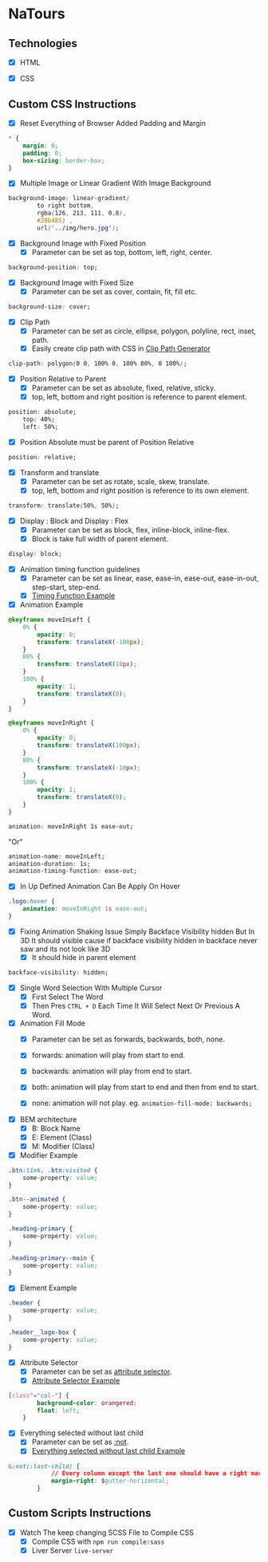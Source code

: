 # NaTours


## Technologies

- [x] HTML
- [x] CSS



## Custom CSS Instructions

- [x] Reset Everything of Browser Added Padding and Margin

```css
* {
    margin: 0;
    padding: 0;
    box-sizing: border-box;
}
```

- [x] Multiple Image or Linear Gradient With Image Background

```css
background-image: linear-gradient(
        to right bottom,
        rgba(126, 213, 111, 0.8),
        #28b485) ,
        url('../img/hero.jpg');
```

- [x] Background Image with Fixed Position
    - [x] Parameter can be set as top, bottom, left, right, center.

```css
background-position: top;
```
- [x] Background Image with Fixed Size
    - [x] Parameter can be set as cover, contain, fit, fill etc.

```css
background-size: cover;
```
- [x] Clip Path
    - [x] Parameter can be set as circle, ellipse, polygon, polyline, rect, inset, path.
    - [x] Easily create clip path with CSS in [Clip Path Generator](https://bennettfeely.com/clippy/)

```css
clip-path: polygon(0 0, 100% 0, 100% 80%, 0 100%);
```

- [x] Position Relative to Parent
    - [x] Parameter can be set as absolute, fixed, relative, sticky.
    - [x] top, left, bottom and right position is reference to parent element.

```css
position: absolute;
    top: 40%;
    left: 50%;
```

- [x] Position Absolute must be parent of Position Relative

```css
position: relative;
```

- [x] Transform and translate
    - [x] Parameter can be set as rotate, scale, skew, translate.
    - [x] top, left, bottom and right position is reference to its own element.

```css
transform: translate(50%, 50%);
```

- [x] Display : Block and Display : Flex
    - [x] Parameter can be set as block, flex, inline-block, inline-flex.
    - [x] Block is take full width of parent element.

```css
display: block;
```

- [x]  Animation timing function guidelines
    - [x] Parameter can be set as linear, ease, ease-in, ease-out, ease-in-out, step-start, step-end.
    - [x] [Timing Function Example](https://developer.mozilla.org/en-US/docs/Web/CSS/animation-timing-function)

- [x] Animation Example

```css
@keyframes moveInLeft {
    0% {
        opacity: 0;
        transform: translateX(-100px);
    }
    80% {
        transform: translateX(10px);
    }
    100% {
        opacity: 1;
        transform: translateX(0);
    }
}
```

```css
@keyframes moveInRight {
    0% {
        opacity: 0;
        transform: translateX(100px);
    }
    80% {
        transform: translateX(-10px);
    }
    100% {
        opacity: 1;
        transform: translateX(0);
    }
}
```

```css
animation: moveInRight 1s ease-out;
```
"Or"
```css
animation-name: moveInLeft;
animation-duration: 1s;
animation-timing-function: ease-out;
```

- [x] In Up Defined Animation Can Be Apply On Hover

```css
.logo:hover {
    animation: moveInRight 1s ease-out;
}
```

- [x] Fixing Animation Shaking Issue Simply Backface Visibility hidden But In 3D It should visible cause if backface visibility hidden in backface never saw and its not look like 3D
    - [x] It should hide in parent element

```css
backface-visibility: hidden;
```

- [x] Single Word Selection With Multiple Cursor
    - [x] First Select The Word
    - [x] Then Pres `CTRL + D` Each Time It Will Select Next Or Previous A Word.

- [x] Animation Fill Mode
    - [x] Parameter can be set as forwards, backwards, both, none.
    - [x] forwards: animation will play from start to end.
    - [x] backwards: animation will play from end to start.
    - [x] both: animation will play from start to end and then from end to start.
    - [x] none: animation will not play. eg. `animation-fill-mode: backwards;`


- [x] BEM architecture
    - [x] B: Block Name
    - [x] E: Element (Class)
    - [x] M: Modifier (Class)

- [x] Modifier Example

```css
.btn:link, .btn:visited {
    some-property: value;
}
```

```css
.btn--animated {
    some-property: value;
}
```
```css
.heading-primary {
    some-property: value;
}

.heading-primary--main {
    some-property: value;
}
```

- [x] Element Example

```css
.header {
    some-property: value;
}

.header__logo-box {
    some-property: value;
}
```

- [x] Attribute Selector
    - [x] Parameter can be set as [attribute selector](https://developer.mozilla.org/en-US/docs/Web/CSS/Attribute_selectors).
    - [x] [Attribute Selector Example](https://developer.mozilla.org/en-US/docs/Web/CSS/Attribute_selectors)

```css
[class^="col-"] {
        background-color: orangered;
        float: left;
    }
```

- [x]  Everything selected without last child
    - [x] Parameter can be set as [:not](https://developer.mozilla.org/en-US/docs/Web/CSS/:not).
    - [x] [Everything selected without last child Example](https://developer.mozilla.org/en-US/docs/Web/CSS/:not)

```css
&:not(:last-child) {
            // Every column except the last one should have a right margin of $gutter-horizontal
            margin-right: $gutter-horizontal;
        }
```




## Custom Scripts Instructions

- [x] Watch The keep changing SCSS File to Compile CSS
    - [x] Compile CSS with `npm run compile:sass`
    - [x] Liver Server `live-server`